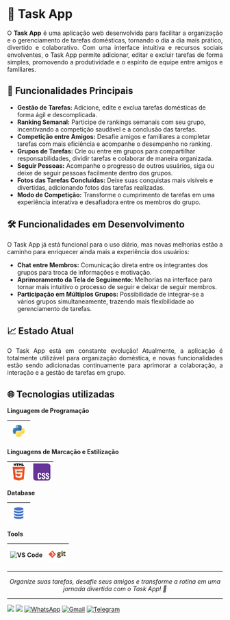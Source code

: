 # 📝 Task App

<p align="justify">
O <strong>Task App</strong> é uma aplicação web desenvolvida para facilitar a organização e o gerenciamento de tarefas domésticas, tornando o dia a dia mais prático, divertido e colaborativo. Com uma interface intuitiva e recursos sociais envolventes, o Task App permite adicionar, editar e excluir tarefas de forma simples, promovendo a produtividade e o espírito de equipe entre amigos e familiares.
</p>

## 🚀 Funcionalidades Principais

- **Gestão de Tarefas:** Adicione, edite e exclua tarefas domésticas de forma ágil e descomplicada.
- **Ranking Semanal:** Participe de rankings semanais com seu grupo, incentivando a competição saudável e a conclusão das tarefas.
- **Competição entre Amigos:** Desafie amigos e familiares a completar tarefas com mais eficiência e acompanhe o desempenho no ranking.
- **Grupos de Tarefas:** Crie ou entre em grupos para compartilhar responsabilidades, dividir tarefas e colaborar de maneira organizada.
- **Seguir Pessoas:** Acompanhe o progresso de outros usuários, siga ou deixe de seguir pessoas facilmente dentro dos grupos.
- **Fotos das Tarefas Concluídas:** Deixe suas conquistas mais visíveis e divertidas, adicionando fotos das tarefas realizadas.
- **Modo de Competição:** Transforme o cumprimento de tarefas em uma experiência interativa e desafiadora entre os membros do grupo.

## 🛠️ Funcionalidades em Desenvolvimento

<p align="justify">
O Task App já está funcional para o uso diário, mas novas melhorias estão a caminho para enriquecer ainda mais a experiência dos usuários:
</p>

- **Chat entre Membros:** Comunicação direta entre os integrantes dos grupos para troca de informações e motivação.
- **Aprimoramento da Tela de Seguimento:** Melhorias na interface para tornar mais intuitivo o processo de seguir e deixar de seguir membros.
- **Participação em Múltiplos Grupos:** Possibilidade de integrar-se a vários grupos simultaneamente, trazendo mais flexibilidade ao gerenciamento de tarefas.

## 📈 Estado Atual

<p align="justify">
O Task App está em constante evolução! Atualmente, a aplicação é totalmente utilizável para organização doméstica, e novas funcionalidades estão sendo adicionadas continuamente para aprimorar a colaboração, a interação e a gestão de tarefas em grupo.
</p>

## 🌐 Tecnologias utilizadas

**Linguagem de Programação**

<img title="Python" alt="Python" width="40px" src="https://raw.githubusercontent.com/github/explore/master/topics/python/python.png" />|
|--|

**Linguagens de Marcação e Estilização**

<img title="HTML5" alt="HTML5" width="40px" src="https://raw.githubusercontent.com/github/explore/master/topics/html/html.png">|<img title="CSS3" alt="CSS3" width="40px" src="https://raw.githubusercontent.com/github/explore/master/topics/css/css.png">
|--|--|

**Database**

<img title="SQL" alt="SQL" width="40px" src="https://raw.githubusercontent.com/github/explore/master/topics/sql/sql.png">|
|--|

**Tools**

<img title="VS Code" alt="VS Code" width="40px" src="https://img.icons8.com/fluent/48/000000/visual-studio-code-2019.png">|<img title="git" alt="git" width="40px" src="https://raw.githubusercontent.com/github/explore/master/topics/git/git.png">|
|--|--|

---

<p align="center"><em>Organize suas tarefas, desafie seus amigos e transforme a rotina em uma jornada divertida com o Task App! 🚀</em></p>

---

<a href="https://www.linkedin.com/in/alexiavieiracoelho/" target="_blank" rel="noopener noreferrer"><img src="https://img.shields.io/badge/LinkedIn-0077B5?style=for-the-badge&logo=linkedin&logoColor=white"></a>
<a href="https://github.com/alexiiavieirac" target="_blank"><img src="https://img.shields.io/badge/GitHub-100000?style=for-the-badge&logo=github&logoColor=white"></a>
<a href="https://wa.me/5513992054664" target="_blank"><img src="https://img.shields.io/badge/WhatsApp-25D366?style=for-the-badge&logo=whatsapp&logoColor=white" alt="WhatsApp"></a>
<a href="https://mail.google.com/mail/?view=cm&to=vieiralexiac@gmail.com" target="_blank"><img src="https://img.shields.io/badge/Gmail-D14836?style=for-the-badge&logo=gmail&logoColor=white" alt="Gmail"></a>
<a href="https://t.me/alexiiavieirac" target="_blank"><img src="https://img.shields.io/badge/Telegram-2CA5E0?style=for-the-badge&logo=telegram&logoColor=white" alt="Telegram"></a>
